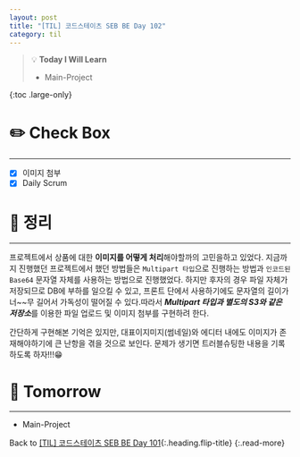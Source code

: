 ```yaml
---
layout: post
title: "[TIL] 코드스테이츠 SEB BE Day 102"
category: til
---
```

> 💡 **Today I Will Learn**
>
> * Main-Project

{:toc .large-only}

# ✏️ Check Box
***

* [x] <label>이미지 첨부</label>
* [x] <label>Daily Scrum</label>

# 📌 정리
***

프로젝트에서 상품에 대한 **이미지를 어떻게 처리**해야할까의 고민을하고 있었다. 지금까지 진행했던 프로젝트에서 했던 방법들은 `Multipart 타입`으로 진행하는 방법과 `인코드된 Base64` 문자열 자체를 사용하는 방법으로 진행했었다. 하지만 후자의 경우 파일 자체가 저장되므로 DB에 부하를 일으킬 수 있고, 프론트 단에서 사용하기에도 문자열의 길이가 너~~무 길어서 가독성이 떨어질 수 있다.따라서 ***Multipart 타입과 별도의 S3와 같은 저장소***를 이용한 파일 업로드 및 이미지 첨부를 구현하려 한다.

간단하게 구현해본 기억은 있지만, 대표이지미지(썸네일)와 에디터 내에도 이미지가 존재해야하기에 큰 난항을 겪을 것으로 보인다. 문제가 생기면 트러블슈팅한 내용을 기록하도록 하자!!!😁

# 🎯 Tomorrow
***

* Main-Project

Back to [[TIL] 코드스테이츠 SEB BE Day 101](220921-til){:.heading.flip-title}
{:.read-more}